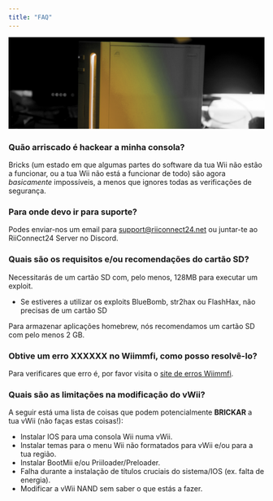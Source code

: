 ```yaml
---
title: "FAQ"
---
```


![RiiConnect24 Wii Logo Yellow](/images/Wii_Yellow_Gray.jpg)

### Quão arriscado é hackear a minha consola?
Bricks (um estado em que algumas partes do software da tua Wii não estão a funcionar, ou a tua Wii não está a funcionar de todo) são agora *basicamente* impossíveis, a menos que ignores todas as verificações de segurança.

### Para onde devo ir para suporte?
Podes enviar-nos um email para support@riiconnect24.net ou juntar-te
 ao RiiConnect24 Server no Discord.</p> 



### Quais são os requisitos e/ou recomendações do cartão SD?

Necessitarás de um cartão SD com, pelo menos, 128MB para executar um exploit.

- Se estiveres a utilizar os exploits BlueBomb, str2hax ou FlashHax, não precisas de um cartão SD

Para armazenar aplicações homebrew, nós recomendamos um cartão SD com pelo menos 2 GB.



### Obtive um erro XXXXXX no Wiimmfi, como posso resolvê-lo?

Para verificares que erro é, por favor visita o [site de erros Wiimmfi](https://wiimmfi.de/error).



### Quais são as limitações na modificação do vWii?

A seguir está uma lista de coisas que podem potencialmente **BRICKAR** a tua vWii (não faças estas coisas!):

* Instalar IOS para uma consola Wii numa vWii.
* Instalar temas para o menu Wii não formatados para vWii e/ou para a tua região.
* Instalar BootMii e/ou Priiloader/Preloader.
* Falha durante a instalação de títulos cruciais do sistema/IOS (ex. falta de energia).
* Modificar a vWii NAND sem saber o que estás a fazer.
